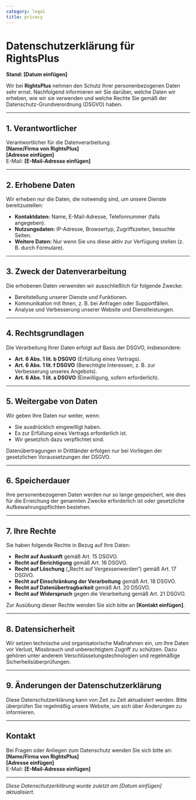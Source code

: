 ```yaml
---
category: legal
title: privacy
---
```


# Datenschutzerklärung für RightsPlus

**Stand: [Datum einfügen]**

Wir bei **RightsPlus** nehmen den Schutz Ihrer personenbezogenen Daten sehr ernst. Nachfolgend informieren wir Sie darüber, welche Daten wir erheben, wie wir sie verwenden und welche Rechte Sie gemäß der Datenschutz-Grundverordnung (DSGVO) haben.

---

## 1. Verantwortlicher

Verantwortlicher für die Datenverarbeitung:  
**[Name/Firma von RightsPlus]**  
**[Adresse einfügen]**  
E-Mail: **[E-Mail-Adresse einfügen]**

---

## 2. Erhobene Daten

Wir erheben nur die Daten, die notwendig sind, um unsere Dienste bereitzustellen:  
- **Kontaktdaten:** Name, E-Mail-Adresse, Telefonnummer (falls angegeben).  
- **Nutzungsdaten:** IP-Adresse, Browsertyp, Zugriffszeiten, besuchte Seiten.  
- **Weitere Daten:** Nur wenn Sie uns diese aktiv zur Verfügung stellen (z. B. durch Formulare).  

---

## 3. Zweck der Datenverarbeitung

Die erhobenen Daten verwenden wir ausschließlich für folgende Zwecke:  
- Bereitstellung unserer Dienste und Funktionen.  
- Kommunikation mit Ihnen, z. B. bei Anfragen oder Supportfällen.  
- Analyse und Verbesserung unserer Website und Dienstleistungen.  

---

## 4. Rechtsgrundlagen

Die Verarbeitung Ihrer Daten erfolgt auf Basis der DSGVO, insbesondere:  
- **Art. 6 Abs. 1 lit. b DSGVO** (Erfüllung eines Vertrags).  
- **Art. 6 Abs. 1 lit. f DSGVO** (Berechtigte Interessen, z. B. zur Verbesserung unseres Angebots).  
- **Art. 6 Abs. 1 lit. a DSGVO** (Einwilligung, sofern erforderlich).  

---

## 5. Weitergabe von Daten

Wir geben Ihre Daten nur weiter, wenn:  
- Sie ausdrücklich eingewilligt haben.  
- Es zur Erfüllung eines Vertrags erforderlich ist.  
- Wir gesetzlich dazu verpflichtet sind.  

Datenübertragungen in Drittländer erfolgen nur bei Vorliegen der gesetzlichen Voraussetzungen der DSGVO.

---

## 6. Speicherdauer

Ihre personenbezogenen Daten werden nur so lange gespeichert, wie dies für die Erreichung der genannten Zwecke erforderlich ist oder gesetzliche Aufbewahrungspflichten bestehen.

---

## 7. Ihre Rechte

Sie haben folgende Rechte in Bezug auf Ihre Daten:  
- **Recht auf Auskunft** gemäß Art. 15 DSGVO.  
- **Recht auf Berichtigung** gemäß Art. 16 DSGVO.  
- **Recht auf Löschung** („Recht auf Vergessenwerden“) gemäß Art. 17 DSGVO.  
- **Recht auf Einschränkung der Verarbeitung** gemäß Art. 18 DSGVO.  
- **Recht auf Datenübertragbarkeit** gemäß Art. 20 DSGVO.  
- **Recht auf Widerspruch** gegen die Verarbeitung gemäß Art. 21 DSGVO.  

Zur Ausübung dieser Rechte wenden Sie sich bitte an **[Kontakt einfügen]**.

---

## 8. Datensicherheit

Wir setzen technische und organisatorische Maßnahmen ein, um Ihre Daten vor Verlust, Missbrauch und unberechtigtem Zugriff zu schützen. Dazu gehören unter anderem Verschlüsselungstechnologien und regelmäßige Sicherheitsüberprüfungen.

---

## 9. Änderungen der Datenschutzerklärung

Diese Datenschutzerklärung kann von Zeit zu Zeit aktualisiert werden. Bitte überprüfen Sie regelmäßig unsere Website, um sich über Änderungen zu informieren.

---

## Kontakt

Bei Fragen oder Anliegen zum Datenschutz wenden Sie sich bitte an:  
**[Name/Firma von RightsPlus]**  
**[Adresse einfügen]**  
E-Mail: **[E-Mail-Adresse einfügen]**

---

*Diese Datenschutzerklärung wurde zuletzt am [Datum einfügen] aktualisiert.*